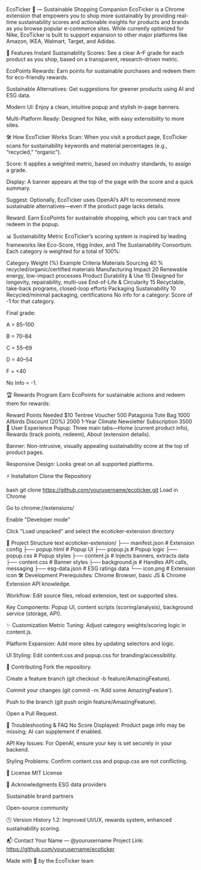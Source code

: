 EcoTicker 🌱 — Sustainable Shopping Companion
EcoTicker is a Chrome extension that empowers you to shop more sustainably by providing real-time sustainability scores and actionable insights for products and brands as you browse popular e-commerce sites. While currently optimized for Nike, EcoTicker is built to support expansion to other major platforms like Amazon, IKEA, Walmart, Target, and Adidas.

🚀 Features
Instant Sustainability Scores: See a clear A–F grade for each product as you shop, based on a transparent, research-driven metric.

EcoPoints Rewards: Earn points for sustainable purchases and redeem them for eco-friendly rewards.

Sustainable Alternatives: Get suggestions for greener products using AI and ESG data.

Modern UI: Enjoy a clean, intuitive popup and stylish in-page banners.

Multi-Platform Ready: Designed for Nike, with easy extensibility to more sites.

🛠️ How EcoTicker Works
Scan: When you visit a product page, EcoTicker scans for sustainability keywords and material percentages (e.g., “recycled,” “organic”).

Score: It applies a weighted metric, based on industry standards, to assign a grade.

Display: A banner appears at the top of the page with the score and a quick summary.

Suggest: Optionally, EcoTicker uses OpenAI’s API to recommend more sustainable alternatives—even if the product page lacks details.

Reward: Earn EcoPoints for sustainable shopping, which you can track and redeem in the popup.

📊 Sustainability Metric
EcoTicker’s scoring system is inspired by leading frameworks like Eco-Score, Higg Index, and The Sustainability Consortium. Each category is weighted for a total of 100%:

Category	Weight (%)	Example Criteria
Materials Sourcing	40	% recycled/organic/certified materials
Manufacturing Impact	20	Renewable energy, low-impact processes
Product Durability & Use	15	Designed for longevity, repairability, multi-use
End-of-Life & Circularity	15	Recyclable, take-back programs, closed-loop efforts
Packaging Sustainability	10	Recycled/minimal packaging, certifications
No info for a category: Score of -1 for that category.

Final grade:

A = 85–100

B = 70–84

C = 55–69

D = 40–54

F = <40

No Info = -1.

🏆 Rewards Program
Earn EcoPoints for sustainable actions and redeem them for rewards:

Reward	Points Needed
$10 Tentree Voucher	500
Patagonia Tote Bag	1000
Allbirds Discount (20%)	2000
1-Year Climate Newsletter Subscription	3500
🎨 User Experience
Popup: Three main tabs—Home (current product info), Rewards (track points, redeem), About (extension details).

Banner: Non-intrusive, visually appealing sustainability score at the top of product pages.

Responsive Design: Looks great on all supported platforms.

⚡ Installation
Clone the Repository

bash
git clone https://github.com/yourusername/ecoticker.git
Load in Chrome

Go to chrome://extensions/

Enable "Developer mode"

Click "Load unpacked" and select the ecoticker-extension directory

📁 Project Structure
text
ecoticker-extension/
├── manifest.json        # Extension config
├── popup.html           # Popup UI
├── popup.js             # Popup logic
├── popup.css            # Popup styles
├── content.js           # Injects banners, extracts data
├── content.css          # Banner styles
├── background.js        # Handles API calls, messaging
├── esg-data.json        # ESG ratings data
└── icon.png             # Extension icon
🛠️ Development
Prerequisites: Chrome Browser, basic JS & Chrome Extension API knowledge.

Workflow: Edit source files, reload extension, test on supported sites.

Key Components: Popup UI, content scripts (scoring/analysis), background service (storage, API).

✨ Customization
Metric Tuning: Adjust category weights/scoring logic in content.js.

Platform Expansion: Add more sites by updating selectors and logic.

UI Styling: Edit content.css and popup.css for branding/accessibility.

🤝 Contributing
Fork the repository.

Create a feature branch (git checkout -b feature/AmazingFeature).

Commit your changes (git commit -m 'Add some AmazingFeature').

Push to the branch (git push origin feature/AmazingFeature).

Open a Pull Request.

🧩 Troubleshooting & FAQ
No Score Displayed: Product page info may be missing; AI can supplement if enabled.

API Key Issues: For OpenAI, ensure your key is set securely in your backend.

Styling Problems: Confirm content.css and popup.css are not conflicting.

📜 License
MIT License

🙏 Acknowledgments
ESG data providers

Sustainable brand partners

Open-source community

🕒 Version History
1.2: Improved UI/UX, rewards system, enhanced sustainability scoring.

📬 Contact
Your Name — @yourusername
Project Link: https://github.com/yourusername/ecoticker

Made with 💚 by the EcoTicker team
